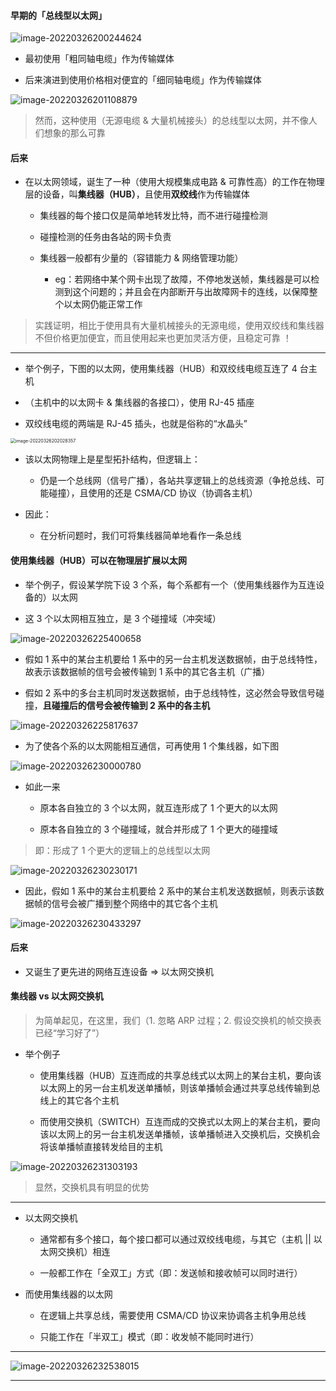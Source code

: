 #### 早期的「总线型以太网」

![image-20220326200244624](https://aliyun-oss-lpj.oss-cn-qingdao.aliyuncs.com/images/by-picgo/image-20220326200244624.png)

- 最初使用「粗同轴电缆」作为传输媒体

- 后来演进到使用价格相对便宜的「细同轴电缆」作为传输媒体

![image-20220326201108879](https://aliyun-oss-lpj.oss-cn-qingdao.aliyuncs.com/images/by-picgo/image-20220326201108879.png)

> 然而，这种使用（无源电缆 & 大量机械接头）的总线型以太网，并不像人们想象的那么可靠

#### 后来

- 在以太网领域，诞生了一种（使用大规模集成电路 & 可靠性高）的工作在物理层的设备，叫**集线器（HUB）**，且使用**双绞线**作为传输媒体

	- 集线器的每个接口仅是简单地转发比特，而不进行碰撞检测

	- 碰撞检测的任务由各站的网卡负责

	- 集线器一般都有少量的（容错能力 & 网络管理功能）

		- eg：若网络中某个网卡出现了故障，不停地发送帧，集线器是可以检测到这个问题的；并且会在内部断开与出故障网卡的连线，以保障整个以太网仍能正常工作

> 实践证明，相比于使用具有大量机械接头的无源电缆，使用双绞线和集线器不但价格更加便宜，而且使用起来也更加灵活方便，且稳定可靠 ！

---

- 举个例子，下图的以太网，使用集线器（HUB）和双绞线电缆互连了 4 台主机

- （主机中的以太网卡 & 集线器的各接口），使用 RJ-45 插座

- 双绞线电缆的两端是 RJ-45 插头，也就是俗称的“水晶头”

<img src="https://aliyun-oss-lpj.oss-cn-qingdao.aliyuncs.com/images/by-picgo/image-20220326202028357.png" alt="image-20220326202028357" style="zoom:50%;" />

- 该以太网物理上是星型拓扑结构，但逻辑上：

	- 仍是一个总线网（信号广播），各站共享逻辑上的总线资源（争抢总线、可能碰撞），且使用的还是 CSMA/CD 协议（协调各主机）

- 因此：

	- 在分析问题时，我们可将集线器简单地看作一条总线

#### 使用集线器（HUB）可以在物理层扩展以太网

- 举个例子，假设某学院下设 3 个系，每个系都有一个（使用集线器作为互连设备的）以太网

- 这 3 个以太网相互独立，是 3 个碰撞域（冲突域）

![image-20220326225400658](https://aliyun-oss-lpj.oss-cn-qingdao.aliyuncs.com/images/by-picgo/image-20220326225400658.png)

- 假如 1 系中的某台主机要给 1 系中的另一台主机发送数据帧，由于总线特性，故表示该数据帧的信号会被传输到 1 系中的其它各主机（广播）

- 假如 2 系中的多台主机同时发送数据帧，由于总线特性，这必然会导致信号碰撞，**且碰撞后的信号会被传输到 2 系中的各主机**

![image-20220326225817637](https://aliyun-oss-lpj.oss-cn-qingdao.aliyuncs.com/images/by-picgo/image-20220326225817637.png)

- 为了使各个系的以太网能相互通信，可再使用 1 个集线器，如下图

![image-20220326230000780](https://aliyun-oss-lpj.oss-cn-qingdao.aliyuncs.com/images/by-picgo/image-20220326230000780.png)

- 如此一来

	- 原本各自独立的 3 个以太网，就互连形成了 1 个更大的以太网

	- 原本各自独立的 3 个碰撞域，就合并形成了 1 个更大的碰撞域

> 即：形成了 1 个更大的逻辑上的总线型以太网

![image-20220326230230171](https://aliyun-oss-lpj.oss-cn-qingdao.aliyuncs.com/images/by-picgo/image-20220326230230171.png)

- 因此，假如 1 系中的某台主机要给 2 系中的某台主机发送数据帧，则表示该数据帧的信号会被广播到整个网络中的其它各个主机

![image-20220326230433297](https://aliyun-oss-lpj.oss-cn-qingdao.aliyuncs.com/images/by-picgo/image-20220326230433297.png)

#### 后来

- 又诞生了更先进的网络互连设备 => 以太网交换机

#### 集线器 vs 以太网交换机

> 为简单起见，在这里，我们（1. 忽略 ARP 过程；2. 假设交换机的帧交换表已经“学习好了”）

- 举个例子

	- 使用集线器（HUB）互连而成的共享总线式以太网上的某台主机，要向该以太网上的另一台主机发送单播帧，则该单播帧会通过共享总线传输到总线上的其它各个主机

	- 而使用交换机（SWITCH）互连而成的交换式以太网上的某台主机，要向该以太网上的另一台主机发送单播帧，该单播帧进入交换机后，交换机会将该单播帧直接转发给目的主机

![image-20220326231303193](https://aliyun-oss-lpj.oss-cn-qingdao.aliyuncs.com/images/by-picgo/image-20220326231303193.png)

> 显然，交换机具有明显的优势

---

- 以太网交换机

	- 通常都有多个接口，每个接口都可以通过双绞线电缆，与其它（主机 || 以太网交换机）相连

	- 一般都工作在「全双工」方式（即：发送帧和接收帧可以同时进行）

- 而使用集线器的以太网

	- 在逻辑上共享总线，需要使用 CSMA/CD 协议来协调各主机争用总线

	- 只能工作在「半双工」模式（即：收发帧不能同时进行）

---

![image-20220326232538015](https://aliyun-oss-lpj.oss-cn-qingdao.aliyuncs.com/images/by-picgo/image-20220326232538015.png)

---

















